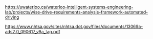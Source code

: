 https://uwaterloo.ca/waterloo-intelligent-systems-engineering-lab/projects/wise-drive-requirements-analysis-framework-automated-driving

https://www.nhtsa.gov/sites/nhtsa.dot.gov/files/documents/13069a-ads2.0_090617_v9a_tag.pdf
